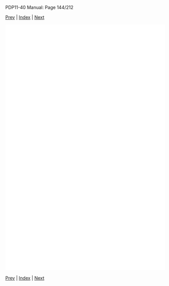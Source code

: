 PDP11-40 Manual: Page 144/212

[Prev](pdp11-40-000143.html) | [Index](index.html) | [Next](pdp11-40-000145.html)

![](pdp11-40-000144.gif)

[Prev](pdp11-40-000143.html) | [Index](index.html) | [Next](pdp11-40-000145.html)

